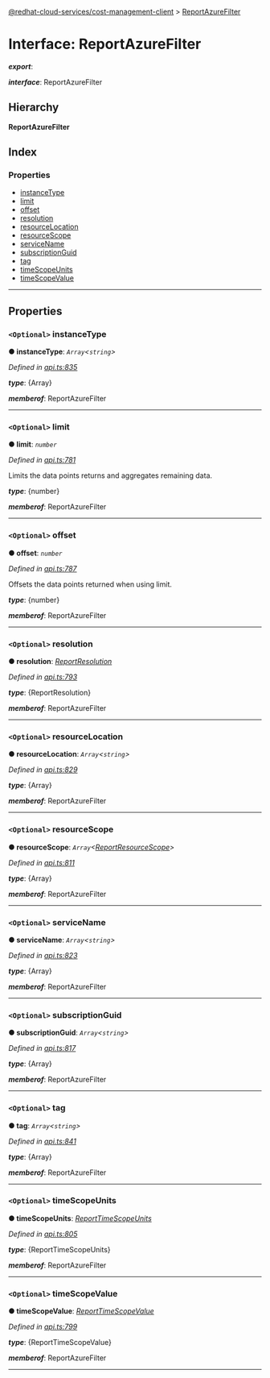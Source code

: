 [@redhat-cloud-services/cost-management-client](../README.md) > [ReportAzureFilter](../interfaces/reportazurefilter.md)

# Interface: ReportAzureFilter

*__export__*: 

*__interface__*: ReportAzureFilter

## Hierarchy

**ReportAzureFilter**

## Index

### Properties

* [instanceType](reportazurefilter.md#instancetype)
* [limit](reportazurefilter.md#limit)
* [offset](reportazurefilter.md#offset)
* [resolution](reportazurefilter.md#resolution)
* [resourceLocation](reportazurefilter.md#resourcelocation)
* [resourceScope](reportazurefilter.md#resourcescope)
* [serviceName](reportazurefilter.md#servicename)
* [subscriptionGuid](reportazurefilter.md#subscriptionguid)
* [tag](reportazurefilter.md#tag)
* [timeScopeUnits](reportazurefilter.md#timescopeunits)
* [timeScopeValue](reportazurefilter.md#timescopevalue)

---

## Properties

<a id="instancetype"></a>

### `<Optional>` instanceType

**● instanceType**: *`Array`<`string`>*

*Defined in [api.ts:835](https://github.com/RedHatInsights/javascript-clients/blob/master/packages/cost-management/api.ts#L835)*

*__type__*: {Array}

*__memberof__*: ReportAzureFilter

___
<a id="limit"></a>

### `<Optional>` limit

**● limit**: *`number`*

*Defined in [api.ts:781](https://github.com/RedHatInsights/javascript-clients/blob/master/packages/cost-management/api.ts#L781)*

Limits the data points returns and aggregates remaining data.

*__type__*: {number}

*__memberof__*: ReportAzureFilter

___
<a id="offset"></a>

### `<Optional>` offset

**● offset**: *`number`*

*Defined in [api.ts:787](https://github.com/RedHatInsights/javascript-clients/blob/master/packages/cost-management/api.ts#L787)*

Offsets the data points returned when using limit.

*__type__*: {number}

*__memberof__*: ReportAzureFilter

___
<a id="resolution"></a>

### `<Optional>` resolution

**● resolution**: *[ReportResolution](../enums/reportresolution.md)*

*Defined in [api.ts:793](https://github.com/RedHatInsights/javascript-clients/blob/master/packages/cost-management/api.ts#L793)*

*__type__*: {ReportResolution}

*__memberof__*: ReportAzureFilter

___
<a id="resourcelocation"></a>

### `<Optional>` resourceLocation

**● resourceLocation**: *`Array`<`string`>*

*Defined in [api.ts:829](https://github.com/RedHatInsights/javascript-clients/blob/master/packages/cost-management/api.ts#L829)*

*__type__*: {Array}

*__memberof__*: ReportAzureFilter

___
<a id="resourcescope"></a>

### `<Optional>` resourceScope

**● resourceScope**: *`Array`<[ReportResourceScope](../enums/reportresourcescope.md)>*

*Defined in [api.ts:811](https://github.com/RedHatInsights/javascript-clients/blob/master/packages/cost-management/api.ts#L811)*

*__type__*: {Array}

*__memberof__*: ReportAzureFilter

___
<a id="servicename"></a>

### `<Optional>` serviceName

**● serviceName**: *`Array`<`string`>*

*Defined in [api.ts:823](https://github.com/RedHatInsights/javascript-clients/blob/master/packages/cost-management/api.ts#L823)*

*__type__*: {Array}

*__memberof__*: ReportAzureFilter

___
<a id="subscriptionguid"></a>

### `<Optional>` subscriptionGuid

**● subscriptionGuid**: *`Array`<`string`>*

*Defined in [api.ts:817](https://github.com/RedHatInsights/javascript-clients/blob/master/packages/cost-management/api.ts#L817)*

*__type__*: {Array}

*__memberof__*: ReportAzureFilter

___
<a id="tag"></a>

### `<Optional>` tag

**● tag**: *`Array`<`string`>*

*Defined in [api.ts:841](https://github.com/RedHatInsights/javascript-clients/blob/master/packages/cost-management/api.ts#L841)*

*__type__*: {Array}

*__memberof__*: ReportAzureFilter

___
<a id="timescopeunits"></a>

### `<Optional>` timeScopeUnits

**● timeScopeUnits**: *[ReportTimeScopeUnits](../enums/reporttimescopeunits.md)*

*Defined in [api.ts:805](https://github.com/RedHatInsights/javascript-clients/blob/master/packages/cost-management/api.ts#L805)*

*__type__*: {ReportTimeScopeUnits}

*__memberof__*: ReportAzureFilter

___
<a id="timescopevalue"></a>

### `<Optional>` timeScopeValue

**● timeScopeValue**: *[ReportTimeScopeValue](../enums/reporttimescopevalue.md)*

*Defined in [api.ts:799](https://github.com/RedHatInsights/javascript-clients/blob/master/packages/cost-management/api.ts#L799)*

*__type__*: {ReportTimeScopeValue}

*__memberof__*: ReportAzureFilter

___

